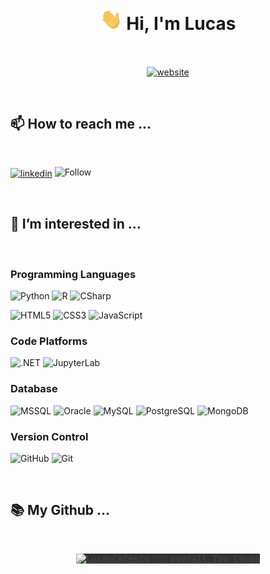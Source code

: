 <div align="center">
   <h1 align="center"><img width="35" src="https://github.com/1999AZZAR/1999AZZAR/blob/main/resources/img/waving.gif"> Hi, I'm Lucas</h1>
</div>

<br />

<p align="center">
<a href="https://github.com/LucasCalesco"><img align="center" 
   src="https://img.shields.io/website?down_message=offline&style=for-the-badge&up_message=online&url=https%3A%2F%2Fleonardocalesco.github.io%2F" height="25"
   alt="website" /></a>

</p>

<br />

## :mailbox: How to reach me ...
<br />

<a href="https://www.linkedin.com/in/lucas-calesco-134368157/" target="blank"><img align="center"
   src="https://img.shields.io/badge/linkedin-%231DA1F2.svg?style=for-the-badge&logo=linkedin&logoColor=white"
   alt="linkedin" height="30"/></a>
![Follow](https://img.shields.io/github/followers/LucasCalesco.svg?style=social&label=Follow&maxAge=2592000)

   
<br />

## :eyes: I’m interested in ...
<br />

### Programming Languages
![Python](https://img.shields.io/badge/python-%230095D5.svg?&style=for-the-badge&logo=python&logoColor=white)
![R](https://img.shields.io/badge/R-276DC3?style=for-the-badge&logo=r&logoColor=white)
![CSharp](https://img.shields.io/badge/C%20Sharp-%23239120.svg?&style=for-the-badge&logo=C%20Sharp&logoColor=white)

![HTML5](https://img.shields.io/badge/html5%20-%23E34F26.svg?&style=for-the-badge&logo=html5&logoColor=white)
![CSS3](https://img.shields.io/badge/css3%20-%231572B6.svg?&style=for-the-badge&logo=css3&logoColor=white)
![JavaScript](https://img.shields.io/badge/javascript%20-%23323330.svg?&style=for-the-badge&logo=javascript&logoColor=%23F7DF1E&color=3d3919)

### Code Platforms
![.NET](https://img.shields.io/badge/.NET-%23512BD4.svg?&style=for-the-badge&logo=.NET&logoColor=white)
![JupyterLab](https://img.shields.io/badge/Jupyter-%23121011.svg?style=for-the-badge&logo=Jupyter)

### Database
![MSSQL](https://img.shields.io/badge/SQL%20Server-%23CC2927.svg?&style=for-the-badge&logo=Microsoft%20SQL%20Server&logoColor=white)
![Oracle](https://img.shields.io/badge/Oracle-%23F80000.svg?&style=for-the-badge&logo=Oracle&logoColor=white)
![MySQL](https://img.shields.io/badge/mysql-%2300f.svg?&style=for-the-badge&logo=mysql&logoColor=white&color=3280ad)
![PostgreSQL](https://img.shields.io/badge/PostgreSQL-%234169E1.svg?&style=for-the-badge&logo=PostgreSQL&logoColor=white&color=3280ad)
![MongoDB](https://img.shields.io/badge/MongoDB-%234ea94b.svg?&style=for-the-badge&logo=mongodb&logoColor=white)

### Version Control
![GitHub](https://img.shields.io/badge/github%20-%23121011.svg?&style=for-the-badge&logo=github&logoColor=white&color=283238)
![Git](https://img.shields.io/badge/git%20-%23F05033.svg?&style=for-the-badge&logo=git&logoColor=white&Color=c95410)
   
<br />

## :books: My Github ...
<br />

<samp>
   <p align="center">
      <a href="https://github.com/LucasCalesco/">
      <img src="https://github-readme-stats.vercel.app/api/top-langs/?username=LucasCalesco&langs_count=6&theme=dark&layout=compact&hide_border=true"
         alt="LucasCalesco :: overall Top Langs "
         style="background-color: black; opacity: 0.8;" />
      </a>
   </p>
</samp>
